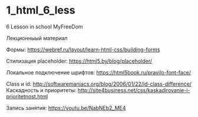 # 1_html_6_less
6 Lesson in school MyFreeDom


Лекционныый материал

Формы:
https://webref.ru/layout/learn-html-css/building-forms

Стилизация placeholder: https://html5.by/blog/placeholder/

Локальное подключение шрифтов: https://html5book.ru/pravilo-font-face/

Class и id: http://softwaremaniacs.org/blog/2006/01/22/id-class-difference/
Каскадность и приоритеты: http://site4business.net/css/kaskadirovanie-i-prioritetnost.html

Запись занятия: https://youtu.be/NabNEb2_ME4